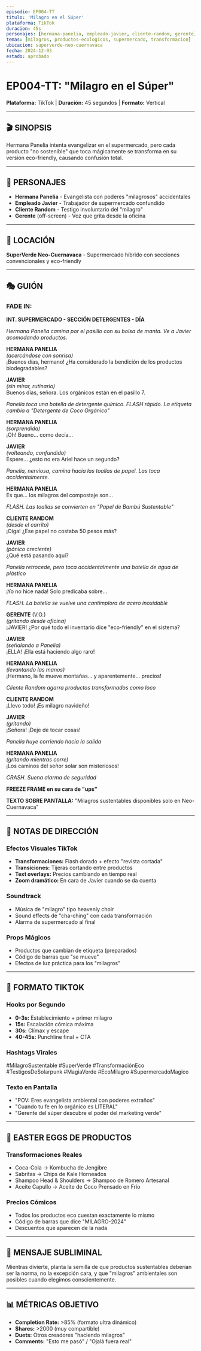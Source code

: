 ```yaml
---
episodio: EP004-TT
titulo: 'Milagro en el Súper'
plataforma: TikTok
duracion: 45s
personajes: [hermana-panelia, empleado-javier, cliente-random, gerente]
temas: [milagros, productos-ecologicos, supermercado, transformacion]
ubicacion: superverde-neo-cuernavaca
fecha: 2024-12-03
estado: aprobado
---
```


# EP004-TT: "Milagro en el Súper"

**Plataforma:** TikTok | **Duración:** 45 segundos | **Formato:** Vertical

---

## 🎬 SINOPSIS

Hermana Panelia intenta evangelizar en el supermercado, pero cada producto "no sostenible" que toca mágicamente se transforma en su versión eco-friendly, causando confusión total.

---

## 👥 PERSONAJES

- **Hermana Panelia** - Evangelista con poderes "milagrosos" accidentales
- **Empleado Javier** - Trabajador de supermercado confundido
- **Cliente Random** - Testigo involuntario del "milagro"
- **Gerente** (off-screen) - Voz que grita desde la oficina

---

## 📍 LOCACIÓN

**SuperVerde Neo-Cuernavaca** - Supermercado híbrido con secciones convencionales y eco-friendly

---

## 🎭 GUIÓN

### FADE IN:

**INT. SUPERMERCADO - SECCIÓN DETERGENTES - DÍA**

_Hermana Panelia camina por el pasillo con su bolsa de manta. Ve a Javier acomodando productos._

**HERMANA PANELIA**  
_(acercándose con sonrisa)_  
¡Buenos días, hermano! ¿Ha considerado la bendición de los productos biodegradables?

**JAVIER**  
_(sin mirar, rutinario)_  
Buenos días, señora. Los orgánicos están en el pasillo 7.

_Panelia toca una botella de detergente químico. FLASH rápido. La etiqueta cambia a "Detergente de Coco Orgánico"_

**HERMANA PANELIA**  
_(sorprendida)_  
¡Oh! Bueno... como decía...

**JAVIER**  
_(volteando, confundido)_  
Espere... ¿esto no era Ariel hace un segundo?

_Panelia, nerviosa, camina hacia las toallas de papel. Las toca accidentalmente._

**HERMANA PANELIA**  
Es que... los milagros del compostaje son...

_FLASH. Las toallas se convierten en "Papel de Bambú Sustentable"_

**CLIENTE RANDOM**  
_(desde el carrito)_  
¡Oiga! ¿Ese papel no costaba 50 pesos más?

**JAVIER**  
_(pánico creciente)_  
¿Qué está pasando aquí?

_Panelia retrocede, pero toca accidentalmente una botella de agua de plástico_

**HERMANA PANELIA**  
¡Yo no hice nada! Solo predicaba sobre...

_FLASH. La botella se vuelve una cantimplora de acero inoxidable_

**GERENTE** (V.O.)  
_(gritando desde oficina)_  
¡JAVIER! ¿Por qué todo el inventario dice "eco-friendly" en el sistema?

**JAVIER**  
_(señalando a Panelia)_  
¡ELLA! ¡Ella está haciendo algo raro!

**HERMANA PANELIA**  
_(levantando las manos)_  
¡Hermano, la fe mueve montañas... y aparentemente... precios!

_Cliente Random agarra productos transformados como loco_

**CLIENTE RANDOM**  
¡Llevo todo! ¡Es milagro navideño!

**JAVIER**  
_(gritando)_  
¡Señora! ¡Deje de tocar cosas!

_Panelia huye corriendo hacia la salida_

**HERMANA PANELIA**  
_(gritando mientras corre)_  
¡Los caminos del señor solar son misteriosos!

_CRASH. Suena alarma de seguridad_

**FREEZE FRAME en su cara de "ups"**

**TEXTO SOBRE PANTALLA:** "Milagros sustentables disponibles solo en Neo-Cuernavaca"

---

## 🎥 NOTAS DE DIRECCIÓN

### Efectos Visuales TikTok

- **Transformaciones:** Flash dorado + efecto "revista cortada"
- **Transiciones:** Tijeras cortando entre productos
- **Text overlays:** Precios cambiando en tiempo real
- **Zoom dramático:** En cara de Javier cuando se da cuenta

### Soundtrack

- Música de "milagro" tipo heavenly choir
- Sound effects de "cha-ching" con cada transformación
- Alarma de supermercado al final

### Props Mágicos

- Productos que cambian de etiqueta (preparados)
- Código de barras que "se mueve"
- Efectos de luz práctica para los "milagros"

---

## 📱 FORMATO TIKTOK

### Hooks por Segundo

- **0-3s:** Establecimiento + primer milagro
- **15s:** Escalación cómica máxima
- **30s:** Clímax y escape
- **40-45s:** Punchline final + CTA

### Hashtags Virales

#MilagroSustentable #SuperVerde #TransformaciónEco #TestigosDeSolarpunk #MagiaVerde #EcoMilagro #SupermercadoMagico

### Texto en Pantalla

- "POV: Eres evangelista ambiental con poderes extraños"
- "Cuando tu fe en lo orgánico es LITERAL"
- "Gerente del súper descubre el poder del marketing verde"

---

## 🛒 EASTER EGGS DE PRODUCTOS

### Transformaciones Reales

- Coca-Cola → Kombucha de Jengibre
- Sabritas → Chips de Kale Horneados
- Shampoo Head & Shoulders → Shampoo de Romero Artesanal
- Aceite Capullo → Aceite de Coco Prensado en Frío

### Precios Cómicos

- Todos los productos eco cuestan exactamente lo mismo
- Código de barras que dice "MILAGRO-2024"
- Descuentos que aparecen de la nada

---

## 🌱 MENSAJE SUBLIMINAL

Mientras divierte, planta la semilla de que productos sustentables deberían ser la norma, no la excepción cara, y que "milagros" ambientales son posibles cuando elegimos conscientemente.

---

## 📊 MÉTRICAS OBJETIVO

- **Completion Rate:** >85% (formato ultra dinámico)
- **Shares:** >2000 (muy compartible)
- **Duets:** Otros creadores "haciendo milagros"
- **Comments:** "Esto me pasó" / "Ojalá fuera real"
